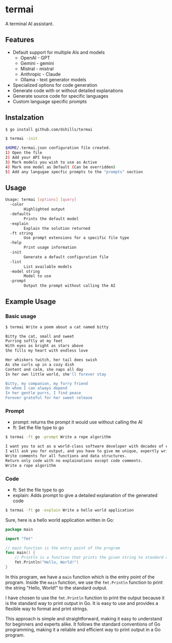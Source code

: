 # termai

A terminal AI assistant.

## Features
- Default support for multiple AIs and models
	- OpenAI - GPT
	- Gemini - gemini
	- Mistral - mistral
	- Anthropic - Claude
	- Ollama - text generator models
- Specialized options for code generation
- Generate code with or without detailed explanations
- Generate source code for specific languages
- Custom language specific prompts

## Instalzation

```sh
$ go install github.com/dshills/termai

$ termai -init

$HOME/.termai.json configuration file created.
1) Open the file
2) Add your API keys
3) Mark models you wish to use as Active
4) Mark one model as Default (Can be overridden)
5) Add any langugae specfic prompts to the "prompts" section

```

## Usage

```sh
Usage: termai [options] [query]
  -color
        Highlighted output
  -defaults
        Prints the default model
  -explain
        Explain the solution returned
  -ft string
        Use prompt extensions for a specific file type
  -help
        Print usage information
  -init
        Generate a default configuration file
  -list
        List available models
  -model string
        Model to use
  -prompt
        Output the prompt without calling the AI
```

## Example Usage

### Basic usage
```sh
$ termai Write a poem about a cat named bitty

Bitty the cat, small and sweet
Purring softly at my feet
With eyes as bright as stars above
She fills my heart with endless love

Her whiskers twitch, her tail does swish
As she curls up in a cozy dish
Content and calm, she naps all day
In her own little world, she'll forever stay

Bitty, my companion, my furry friend
On whom I can always depend
In her gentle purrs, I find peace
Forever grateful for her sweet release
```
### Prompt

- prompt: returns the prompt it would use without calling the AI
- ft: Set the file type to go
```sh
$ termai -ft go -prompt Write a rope algorithm

I want you to act as a world-class software developer with decades of experience in go.
I will ask you for output, and you have to give me unique, expertly written work.
Write comments for all functions and data structures.
Return only code with no explainations except code comments.
Write a rope algorithm
```

### Code

- ft: Set the file type to go
- explain: Adds prompt to give a detailed explanation of the generated code

```sh
$ termai -ft go -explain Write a hello world application

```
Sure, here is a hello world application written in Go:

```go
package main

import "fmt"

// main function is the entry point of the program
func main() {
    // Println is a function that prints the given string to standard output
    fmt.Println("Hello, World!")
}
```

In this program, we have a `main` function which is the entry point of the program. Inside the `main` function, we use the `fmt.Println` function to print the string "Hello, World!" to the standard output.

I have chosen to use the `fmt.Println` function to print the output because it is the standard way to print output in Go. It is easy to use and provides a flexible way to format and print strings.

This approach is simple and straightforward, making it easy to understand for beginners and experts alike. It follows the standard conventions of Go programming, making it a reliable and efficient way to print output in a Go program.

```
